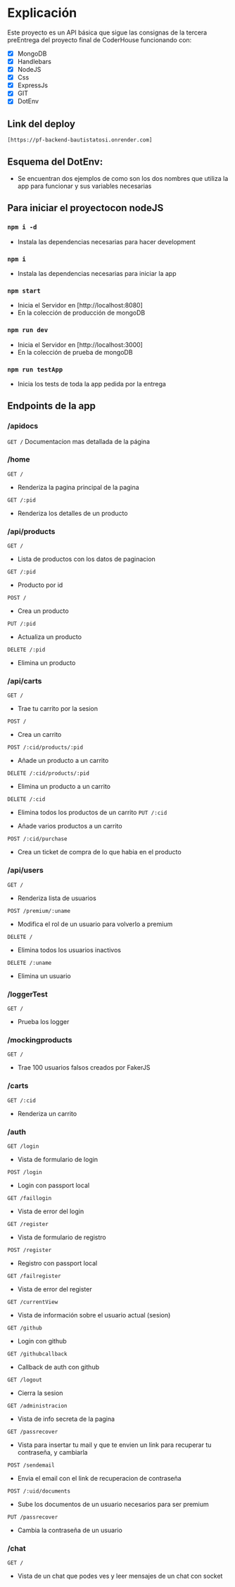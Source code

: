 # Explicación
Este proyecto es un API básica que sigue las consignas de la tercera preEntrega del proyecto final de CoderHouse funcionando con:
- [x] MongoDB
- [x] Handlebars
- [x] NodeJS
- [x] Css
- [x] ExpressJs
- [x] GIT
- [x] DotEnv

## Link del deploy
```
[https://pf-backend-bautistatosi.onrender.com]
```


## Esquema del DotEnv:
- Se encuentran dos ejemplos de como son los dos nombres que utiliza la app para funcionar y sus variables necesarias

## Para iniciar el proyectocon nodeJS

### `npm i -d`
- Instala las dependencias necesarias para hacer development

### `npm i`
- Instala las dependencias necesarias para iniciar la app

### `npm start`
- Inicia el Servidor en [http://localhost:8080]
- En la colección de producción de mongoDB

### `npm run dev`
- Inicia el Servidor en [http://localhost:3000]
- En la colección de prueba de mongoDB

### `npm run testApp`
- Inicia los tests de toda la app pedida por la entrega

## Endpoints de la app

### /apidocs

`GET /` 
Documentacion mas detallada de la página

### /home

`GET /` 

- Renderiza la pagina principal de la pagina

`GET /:pid`

- Renderiza los detalles de un producto

### /api/products

`GET /` 

- Lista de productos con los datos de paginacion

`GET /:pid`

- Producto por id

`POST /`

- Crea un producto

`PUT /:pid`

- Actualiza un producto

`DELETE /:pid`

- Elimina un producto


### /api/carts

`GET /` 

- Trae tu carrito por la sesion

`POST /`

- Crea un carrito

`POST /:cid/products/:pid`

- Añade un producto a un carrito

`DELETE /:cid/products/:pid`

- Elimina un producto a un carrito

`DELETE /:cid`

- Elimina todos los productos de un carrito
`PUT /:cid`

- Añade varios productos a un carrito

`POST /:cid/purchase`

- Crea un ticket de compra de lo que habia en el producto


### /api/users

`GET /`

- Renderiza lista de usuarios

`POST /premium/:uname`

- Modifica el rol de un usuario para volverlo a premium

`DELETE /`

- Elimina todos los usuarios inactivos

`DELETE /:uname`

- Elimina un usuario

### /loggerTest

`GET /`

- Prueba los logger

### /mockingproducts

`GET /` 

- Trae 100 usuarios falsos creados por FakerJS

### /carts

`GET /:cid`

- Renderiza un carrito

### /auth

`GET /login` 

- Vista de formulario de login

`POST /login`

- Login con passport local

`GET /faillogin`

- Vista de error del login

`GET /register`

- Vista de formulario de registro

`POST /register`

- Registro con passport local

`GET /failregister`

- Vista de error del register

`GET /currentView`

- Vista de información sobre el usuario actual (sesion)

`GET /github`

- Login con github

`GET /githubcallback`

- Callback de auth con github

`GET /logout`

- Cierra la sesion

`GET /administracion`

- Vista de info secreta de la pagina

`GET /passrecover`

- Vista para insertar tu mail y que te envien un link para recuperar tu contraseña, y cambiarla

`POST /sendemail`

- Envia el email con el link de recuperacion de contraseña

`POST /:uid/documents`

- Sube los documentos de un usuario necesarios para ser premium

`PUT /passrecover`

- Cambia la contraseña de un usuario

### /chat

`GET /`

- Vista de un chat que podes ves y leer mensajes de un chat con socket